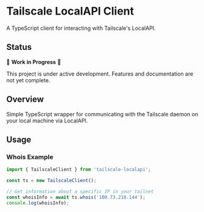 # Tailscale LocalAPI Client

A TypeScript client for interacting with Tailscale's LocalAPI.

## Status
🚧 **Work in Progress** 🚧

This project is under active development. Features and documentation are not yet complete.

## Overview
Simple TypeScript wrapper for communicating with the Tailscale daemon on your local machine via LocalAPI.

## Usage

### Whois Example
```typescript
import { TailscaleClient } from 'tailscale-localapi';

const ts = new TailscaleClient();

// Get information about a specific IP in your tailnet
const whoisInfo = await ts.whois('100.73.218.144');
console.log(whoisInfo);
```
